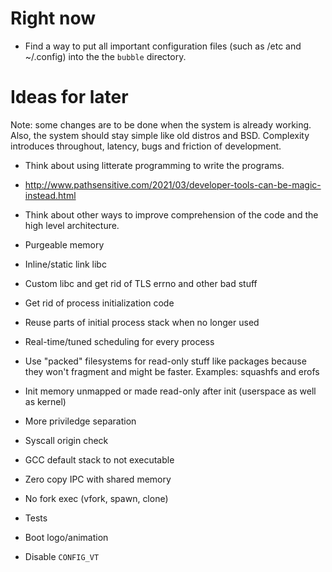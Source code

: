 # Right now

* Find a way to put all important configuration files (such as /etc and
  ~/.config) into the the `bubble` directory.

# Ideas for later

Note: some changes are to be done when the system is already working.
Also, the system should stay simple like old distros and BSD. Complexity
introduces throughout, latency, bugs and friction of development.

* Think about using litterate programming to write the programs.
* http://www.pathsensitive.com/2021/03/developer-tools-can-be-magic-instead.html
* Think about other ways to improve comprehension of the code and the high
  level architecture.

* Purgeable memory
* Inline/static link libc
* Custom libc and get rid of TLS errno and other bad stuff
* Get rid of process initialization code
* Reuse parts of initial process stack when no longer used
* Real-time/tuned scheduling for every process
* Use "packed" filesystems for read-only stuff like packages because they won't
  fragment and might be faster. Examples: squashfs and erofs
* Init memory unmapped or made read-only after init (userspace as well as kernel)
* More priviledge separation
* Syscall origin check
* GCC default stack to not executable
* Zero copy IPC with shared memory
* No fork exec (vfork, spawn, clone)
* Tests
* Boot logo/animation
* Disable `CONFIG_VT`
